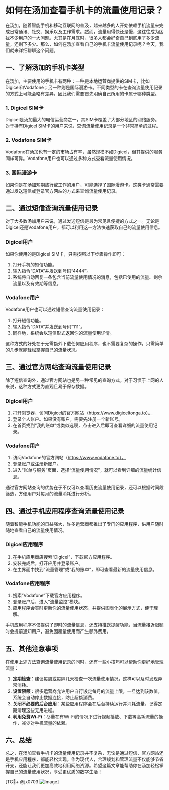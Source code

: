 # 如何在汤加查看手机卡的流量使用记录？

在汤加，随着智能手机和移动互联网的普及，越来越多的人开始依赖手机流量来完成日常通讯、社交、娱乐以及工作需求。然而，流量用得快还是慢，这往往成为困扰不少用户的一大问题。尤其是在月底时，很多人都会好奇自己到底用了多少流量，还剩下多少。那么，如何在汤加查看自己的手机卡流量使用记录呢？今天，我们就来详细聊聊这个问题。

## 一、了解汤加的手机卡类型

在汤加，主要使用的手机卡有两种：一种是本地运营商提供的SIM卡，比如Digicel和Vodafone；另一种则是国际漫游卡。不同类型的卡在查询流量使用记录的方式上可能会略有差异，因此我们需要首先明确自己所用的卡属于哪种类型。

### 1. Digicel SIM卡
Digicel是汤加最大的电信运营商之一，其SIM卡覆盖了大部分地区的网络服务。对于持有Digicel SIM卡的用户来说，查询流量使用记录是一个非常简单的过程。

### 2. Vodafone SIM卡
Vodafone在汤加也有一定的市场占有率，虽然规模不如Digicel，但其提供的服务同样可靠。Vodafone用户也可以通过多种方式查看流量使用情况。

### 3. 国际漫游卡
如果你是在汤加短期旅行或工作的用户，可能选择了国际漫游卡。这类卡通常需要通过发送短信或登录官方网站的方式来查询流量使用记录。

## 二、通过短信查询流量使用记录

对于大多数汤加用户来说，通过发送短信是最为常见且便捷的方式之一。无论是Digicel还是Vodafone用户，都可以利用这一方法快速获取自己的流量使用信息。

### Digicel用户
如果你使用的是Digicel SIM卡，只需按照以下步骤操作即可：
1. 打开手机的短信功能。
2. 输入指令“DATA”并发送到号码“4444”。
3. 系统将自动回复一条包含当前流量使用情况的消息，包括已使用的流量、剩余流量以及有效期等信息。

### Vodafone用户
Vodafone用户也可以通过短信查询流量使用记录：
1. 打开短信功能。
2. 输入指令“DATA”并发送到号码“111”。
3. 同样地，系统会以短信形式返回你的流量使用详情。

这种方式的好处在于无需额外下载任何应用程序，也不需要复杂的操作，只需简单的几步就能轻松掌握自己的流量状况。

## 三、通过官方网站查询流量使用记录

除了短信查询外，通过官方网站也是另一种常见的查询方式。对于习惯于上网的人来说，这种方式更为直观且易于保存数据。

### Digicel用户
1. 打开浏览器，访问Digicel的官方网站（https://www.digiceltonga.to）。
2. 登录个人账户。如果没有账户，需要先注册一个新账号。
3. 在首页找到“我的账单”或类似选项，点击进入后即可查看详细的流量使用记录。

### Vodafone用户
1. 访问Vodafone的官方网站（https://www.vodafone.to）。
2. 登录账户或注册新账户。
3. 进入“账单与服务”页面，选择“流量使用情况”，就可以看到详细的流量统计信息。

通过官方网站查询的优势在于不仅可以查看历史流量使用记录，还可以根据时间段筛选，方便用户对每月的流量消耗进行分析。

## 四、通过手机应用程序查询流量使用记录

随着智能手机功能的日益强大，许多运营商都推出了专门的应用程序，供用户随时随地查看自己的流量使用情况。

### Digicel应用程序
1. 在手机应用商店搜索“Digicel”，下载官方应用程序。
2. 安装完成后，打开应用并登录账户。
3. 在主界面中找到“流量管理”或“我的账单”，即可查看最新的流量使用信息。

### Vodafone应用程序
1. 搜索“Vodafone”下载官方应用程序。
2. 登录账户后，进入“流量监控”模块。
3. 应用程序会实时更新你的流量使用状态，并提供图表化的展示方式，便于理解。

手机应用程序不仅提供了即时的流量信息，还支持推送提醒功能，当流量接近限额时会提前通知用户，避免因超量使用而产生额外费用。

## 五、其他注意事项

在使用上述方法查询流量使用记录的同时，还有一些小技巧可以帮助你更好地管理流量：

1. **定期检查**：建议每周或每隔几天检查一次流量使用情况，这样可以及时发现异常消耗。
2. **设置限额**：很多运营商允许用户自行设定每月的流量上限，一旦达到该数值，系统会自动停止数据连接，防止超额消费。
3. **关闭不必要的后台应用**：某些应用程序会在后台持续运行并消耗流量，记得定期清理这些无用进程。
4. **利用免费Wi-Fi**：尽量在有Wi-Fi的情况下进行视频播放、下载等高耗流量的操作，减少对手机流量的依赖。

## 六、总结

总之，在汤加查看手机卡的流量使用记录并不复杂，无论是通过短信、官方网站还是手机应用程序，都能轻松实现。作为现代人，合理规划和管理流量不仅能够节省开支，还能让我们更加高效地利用网络资源。希望这篇文章能帮助你在汤加轻松掌握自己的流量使用状况，享受更优质的数字生活！

[TG💪+ @jx0703 ![Image](https://github.com/user-attachments/assets/dbca1d08-cadb-493c-b0ec-ad6f7a83f270)]